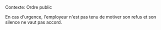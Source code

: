 Contexte: Ordre public

En cas d'urgence, l'employeur n'est pas tenu de motiver son refus et son silence ne vaut pas accord.